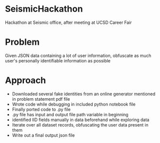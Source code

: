 # SeismicHackathon
Hackathon at Seismic office, after meeting at UCSD Career Fair

# Problem
Given JSON data containing a lot of user information, obfuscate as much user's personally identifiable information as possible

# Approach
- Downloaded several fake identities from an online generator mentioned in problem statement pdf file
- Wrote code while debugging in included python notebook file
- Finally ported code to .py file
- .py file has input and output file path variable in beginning
- identified IID fields manually in data beforehand while exploring data
- Iterate over all dataset records, obfuscating the user data present in them
- Write out a final output json file
